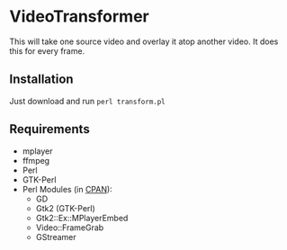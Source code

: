 # VideoTransformer

This will take one source video and overlay it atop another video.  It does this for every frame.

## Installation

Just download and run `perl transform.pl`

## Requirements

* mplayer
* ffmpeg
* Perl
* GTK-Perl
* Perl Modules \(in [CPAN](http://www.cpan.org/ "CPAN")\):
	* GD
	* Gtk2 (GTK-Perl)
	* Gtk2::Ex::MPlayerEmbed
	* Video::FrameGrab
	* GStreamer
